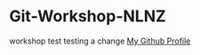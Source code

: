# Git-Workshop-NLNZ
workshop test
testing a change
[My Github Profile](https://github.com/ciaaic/Git-Workshop)

